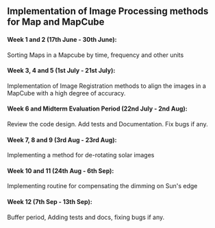 ## Implementation of Image Processing methods for Map and MapCube

#### Week 1 and 2 (17th June - 30th June):
Sorting Maps in a Mapcube by time, frequency and other units
 
#### Week 3, 4 and 5 (1st July - 21st July):
Implementation of Image Registration methods to align the images in a MapCube with a high degree of accuracy.
 
#### Week 6 and Midterm Evaluation Period (22nd July - 2nd Aug):
Review the code design. Add tests and Documentation. Fix bugs if any.
 
#### Week 7, 8 and 9 (3rd Aug - 23rd Aug):
Implementing a method for de-rotating solar images
 
#### Week 10 and 11 (24th Aug - 6th Sep):
Implementing routine for compensating the dimming on Sun's edge
 
#### Week 12 (7th Sep - 13th Sep):
Buffer period, Adding tests and docs, fixing bugs if any.